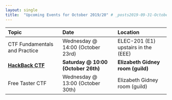 ```yaml
---
layout: single
title:  "Upcoming Events for October 2019/20" # _posts2019-09-31-October-Events-2019-20.md
---
```


| Topic | Date | Location
|:-----------------|:----------|:-----------|
| CTF Fundamentals and Practice | Wednesday @ 14:00 (October 23rd) | ELEC-201 (E1) upstairs in the (EEE) |
| __[HackBack CTF](https://tryhackme.com/hackback2)__ | __Saturday  @ 10:00 (October 26th)__  | __Elizabeth Gidney room (guild)__ |
| Free Taster CTF | Wednesday @ 13:00 (October 30th) | Elizabeth Gidney room (guild) |
